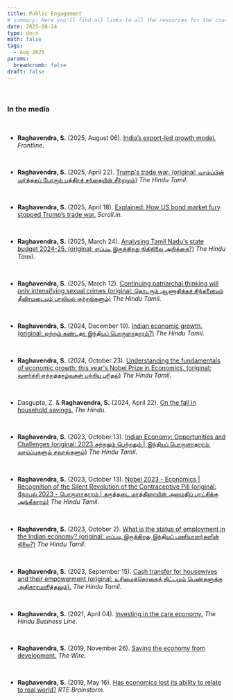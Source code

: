 ```yaml
---
title: Public Engagement
# summary: Here you'll find all links to all the resources for the course!
date: 2025-08-24
type: docs
math: false
tags:
  - Aug 2025
params:
  breadcrumb: false
draft: false
---
```


<br>

<h3>In the media</h3>

<br>



- **Raghavendra, S.** (2025, August 06). [India’s export-led growth model.](https://www.hindutamil.in/news/opinion/columns/1359009-trumps-trade-war-and-stock-markets-fury-explained.html) _Frontline_.
<br>

- **Raghavendra, S.** (2025, April 22). [Trump's trade war. (original: டிரம்ப்பின் வர்த்தகப் போரும் பத்திரச் சந்தையின் சீற்றமும்)](https://www.hindutamil.in/news/opinion/columns/1359009-trumps-trade-war-and-stock-markets-fury-explained.html) _The Hindu Tamil_.
<br>


- **Raghavendra, S.** (2025, April 18). [Explained: How US bond market fury stopped Trump’s trade war.](https://scroll.in/article/1081454/how-us-bond-market-fury-stopped-trumps-trade-war) _Scroll.in_.
<br>


- **Raghavendra, S.** (2025, March 24). [Analysing Tamil Nadu's state budget 2024-25. (original: எப்படி இருக்கிறது நிதிநிலை அறிக்கை?)](https://www.hindutamil.in/news/opinion/columns/1355479-about-financial-statement-was-explained.html) _The Hindu Tamil_.
<br>


- **Raghavendra, S.** (2025, March 12). [Continuing patriarchal thinking will only intensifying sexual crimes (original: தொடரும் ஆணாதிக்கச் சிந்தனையும் தீவிரமடையும் பாலியல் குற்றங்களும்)](https://www.hindutamil.in/news/opinion/columns/1214087-continuing-patriarchy-and-escalating-sex-crimes.html) _The Hindu Tamil_.
<br>

- **Raghavendra, S.** (2024, December 19). [Indian economic growth. (original: ஏற்றம் கண்டதா இந்தியப் பொருளாதாரம்?)](https://www.hindutamil.in/news/opinion/columns/1343863-about-indian-economy-in-2024-was-explained.html#google_vignette) _The Hindu Tamil_.
<br>


- **Raghavendra, S.** (2024, October 23). [Understanding the fundamentals of economic growth: this year's Nobel Prize in Economics. (original: வளர்ச்சி ஏற்றத்தாழ்வுகள் பற்றிய புரிதல்)](https://www.hindutamil.in/news/opinion/columns/1329993-nobel-prize-in-economics-was-explained.html) _The Hindu Tamil_.
<br>


- Dasgupta, Z. & **Raghavendra, S.** (2024, April 22). [On the fall in household savings.](https://www.thehindu.com/business/Economy/on-the-fall-in-household-savings/article68092017.ece) _The Hindu_.
<br>


- **Raghavendra, S.** (2023, October 13). [Indian Economy: Opportunities and Challenges (original: 2023 கற்றதும் பெற்றதும் | இந்தியப் பொருளாதாரம்: வாய்ப்புகளும் சவால்களும்)](https://www.hindutamil.in/news/opinion/columns/1171304-indian-economy-opportunities-and-challenges.html
) _The Hindu Tamil_.
<br>


- **Raghavendra, S.** (2023, October 13). [Nobel 2023 - Economics | Recognition of the Silent Revolution of the Contraceptive Pill (original: நோபல் 2023 - பொருளாதாரம் | கருத்தடை மாத்திரையின் அமைதிப் புரட்சிக்கு அங்கீகாரம்)](https://www.hindutamil.in/news/opinion/columns/1132185-status-of-indian-stuff.html) _The Hindu Tamil_.
<br>


- **Raghavendra, S.** (2023, October 2). [What is the status of employment in the Indian economy? (original: எப்படி இருக்கிறது இந்தியப் பணியாளர்களின் நிலை?)](https://www.hindutamil.in/news/opinion/columns/1132185-status-of-indian-stuff.html) _The Hindu Tamil_.
<br>


- **Raghavendra, S.** (2023, September 15). [Cash transfer for housewives and their empowerment (original: உரிமைத்தொகைத் திட்டமும் பெண்களுக்கு அதிகாரமளித்தலும்).](https://www.hindutamil.in/news/opinion/columns/1123768-entitlement-scheme-and-empowerment-of-women.html) _The Hindu Tamil_.
<br>


- **Raghavendra, S.** (2021, April 04). [Investing in the care economy.](https://www.thehindubusinessline.com/opinion/investing-in-the-care-economy/article34238269.ece) _The Hindu Business Line_.
<br>


- **Raghavendra, S.** (2019, November 26). [Saving the economy from development.](https://thewire.in/economy/saving-the-economy-from-development) _The Wire_.
<br>


- **Raghavendra, S.** (2019, May 16). [Has economics lost its ability to relate to real world?](https://www.rte.ie/brainstorm/2019/0516/1049834-has-economics-lost-its-ability-to-relate-to-the-real-world/) _RTE Brainstorm_.